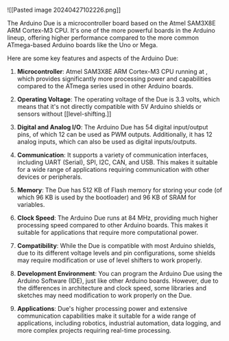 ![[Pasted image 20240427102226.png]]

The Arduino Due is a microcontroller board based on the Atmel SAM3X8E ARM Cortex-M3 CPU. It's one of the more powerful boards in the Arduino lineup, offering higher performance compared to the more common ATmega-based Arduino boards like the Uno or Mega.

Here are some key features and aspects of the Arduino Due:

1. **Microcontroller**: Atmel SAM3X8E ARM Cortex-M3 CPU running at  , which provides significantly more processing power and capabilities compared to the ATmega series used in other Arduino boards.
    
2. **Operating Voltage**: The operating voltage of the Due is 3.3 volts, which means that it's not directly compatible with 5V Arduino shields or sensors without [[level-shifting.]]
    
3. **Digital and Analog I/O**: The Arduino Due has 54 digital input/output pins, of which 12 can be used as PWM outputs. Additionally, it has 12 analog inputs, which can also be used as digital inputs/outputs.
    
4. **Communication**: It supports a variety of communication interfaces, including UART (Serial), SPI, I2C, CAN, and USB. This makes it suitable for a wide range of applications requiring communication with other devices or peripherals.
    
5. **Memory**: The Due has 512 KB of Flash memory for storing your code (of which 96 KB is used by the bootloader) and 96 KB of SRAM for variables.
    
6. **Clock Speed**: The Arduino Due runs at 84 MHz, providing much higher processing speed compared to other Arduino boards. This makes it suitable for applications that require more computational power.
    
7. **Compatibility**: While the Due is compatible with most Arduino shields, due to its different voltage levels and pin configurations, some shields may require modification or use of level shifters to work properly.
    
8. **Development Environment**: You can program the Arduino Due using the Arduino Software (IDE), just like other Arduino boards. However, due to the differences in architecture and clock speed, some libraries and sketches may need modification to work properly on the Due.
    
9. **Applications**: Due's higher processing power and extensive communication capabilities make it suitable for a wide range of applications, including robotics, industrial automation, data logging, and more complex projects requiring real-time processing.